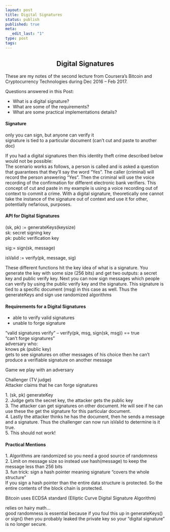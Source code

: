 ```yaml
---
layout: post
title: Digital Signatures
status: publish
published: true
meta:
  _edit_last: "1"
type: post
tags:
---
```

<h2 style="text-align: center;"><strong>Digital Signatures</strong></h2>
<p>These are my notes of the second lecture from Coursera&#8217;s Bitcoin and Cryptocurrency Technologies during Dec 2016 &#8211; Feb 2017.</p>
<p>Questions answered in this Post:</p>
<ul>
<li style="text-align: left;">What is a digital signature?</li>
<li style="text-align: left;">What are some of the requirements?</li>
<li style="text-align: left;">What are some practical implementations details?</li>
</ul>
<h4>Signature</h4>
<p>only you can sign, but anyone can verify it<br />
signature is tied to a particular document (can&#8217;t cut and paste to another doc)</p>
<p>If you had a digital signatures then this identity theft crime described below would not be possible:<br />
The scenario works as follows, a person is called and is asked a question that guarantees that they&#8217;ll say the word &#8220;Yes&#8221;. The caller (criminal) will record the person answering &#8220;Yes&#8221;. Then the criminal will use the voice recording of the confirmation for different electronic bank verifiers. This concept of cut and paste in my example is using a voice recording out of context to commit a crime. With a digital signature, theoretically one cannot take the instance of the signature out of context and use it for other, potentially nefarious, purposes.</p>
<h4>API for Digital Signatures</h4>
<p>(sk, pk) := generateKeys(keysize)<br />
sk: secret signing key<br />
pk: public verification key</p>
<p>sig:= sign(sk, message)</p>
<p>isValid := verify(pk, message, sig)</p>
<p>These different functions hit the key idea of what is a signature. You generate the key with some size (256 bits) and get two outputs: a secret key and public verify key. Next you can now sign messages which people can verify by using the public verify key and the signature. This signature is tied to a specific document (msg) in this case as well. Thus the generateKeys and sign use randomized algorithms</p>
<h4>Requirements for a Digital Signatures</h4>
<ul>
<li>able to verify valid signatures</li>
<li>unable to forge signature</li>
</ul>
<p>&#8220;valid signatures verify&#8221; &#8211; verify(pk, msg, sign(sk, msg)) == true<br />
&#8220;can&#8217;t forge signatures&#8221;<br />
adversary who:<br />
knows pk (public key)<br />
gets to see signatures on other messages of his choice then he can&#8217;t produce a verifiable signature on another message</p>
<p>Game we play with an adversary</p>
<p>Challenger (TV judge)<br />
Attacker claims that he can forge signatures</p>
<p>1. (sk, pk) generateKey<br />
2. Judge gets the secret key, the attacker gets the public key<br />
3. The attacker can get signatures on other document. He will see if he can use these the get the signature for this particular document.<br />
4. Lastly the attacker thinks he has the document, then he sends a message and a signature. Thus the challenger can now run isValid to determine is it true.<br />
5. This should not work!</p>
<h4>Practical Mentions</h4>
<p>1. Algorithms are randomized so you need a good source of randomness<br />
2. Limit on message size so instead use hash(message) to keep the message less than 256 bits<br />
3. fun trick: sign a hash pointer meaning signature &#8220;covers the whole structure&#8221;<br />
If you sign a hash pointer than the entire data structure is protected. So the entire contents of the block chain is protected.</p>
<p>Bitcoin uses ECDSA standard (Elliptic Curve Digital Signature Algorithm)</p>
<p>relies on hairy math&#8230;<br />
good randomness is essential because if you foul this up in generateKeys() or sign() then you probably leaked the private key so your &#8220;digital signature&#8221; is no longer secure.</p>
